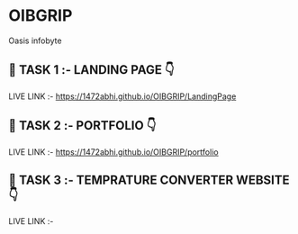 # OIBGRIP
Oasis infobyte

## 🔗 TASK 1 :- LANDING PAGE  👇

LIVE LINK :- https://1472abhi.github.io/OIBGRIP/LandingPage

## 🔗 TASK 2 :- PORTFOLIO  👇

LIVE LINK :- https://1472abhi.github.io/OIBGRIP/portfolio

## 🔗 TASK 3 :- TEMPRATURE CONVERTER WEBSITE  👇
LIVE LINK :-   

